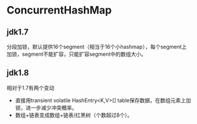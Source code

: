 # ConcurrentHashMap
## jdk1.7
分段加锁，默认提供16个segment（相当于16个小hashmap），每个segment上加锁，segment不能扩容，只能扩容segment中的数组大小。
## jdk1.8
相对于1.7有两个变动
+ 直接用transient volatile HashEntry<K,V>[] table保存数据，在数组元素上加锁，进一步减少冲突概率。
+ 数组+链表变成数组+链表/红黑树（个数超过8个）。